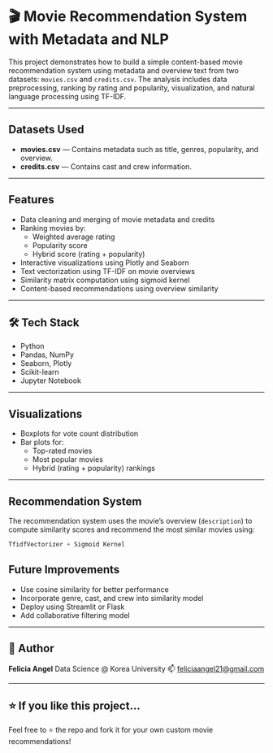 
# 🎬 Movie Recommendation System with Metadata and NLP

This project demonstrates how to build a simple content-based movie recommendation system using metadata and overview text from two datasets: `movies.csv` and `credits.csv`. The analysis includes data preprocessing, ranking by rating and popularity, visualization, and natural language processing using TF-IDF.

---

##  Datasets Used

- **movies.csv** — Contains metadata such as title, genres, popularity, and overview.
- **credits.csv** — Contains cast and crew information.

---

##  Features

- Data cleaning and merging of movie metadata and credits
- Ranking movies by:
  - Weighted average rating
  - Popularity score
  - Hybrid score (rating + popularity)
- Interactive visualizations using Plotly and Seaborn
- Text vectorization using TF-IDF on movie overviews
- Similarity matrix computation using sigmoid kernel
- Content-based recommendations using overview similarity

---

## 🛠 Tech Stack

- Python
- Pandas, NumPy
- Seaborn, Plotly
- Scikit-learn
- Jupyter Notebook

---

##  Visualizations

- Boxplots for vote count distribution
- Bar plots for:
  - Top-rated movies
  - Most popular movies
  - Hybrid (rating + popularity) rankings

---

##  Recommendation System

The recommendation system uses the movie’s overview (`description`) to compute similarity scores and recommend the most similar movies using:

```python
TfidfVectorizer + Sigmoid Kernel
````

##  Future Improvements

* Use cosine similarity for better performance
* Incorporate genre, cast, and crew into similarity model
* Deploy using Streamlit or Flask
* Add collaborative filtering model

---

## 📌 Author

**Felicia Angel**
Data Science @ Korea University
📫 [feliciaangel21@gmail.com](mailto:feliciaangel21@gmail.com)

---

## ⭐️ If you like this project...

Feel free to ⭐ the repo and fork it for your own custom movie recommendations!
